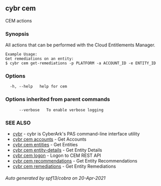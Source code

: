 ## cybr cem

CEM actions

### Synopsis

All actions that can be performed with the Cloud Entitlements Manager.
	
	Example Usage:
	Get remediations on an entity: 
	$ cybr cem get-remediations -p PLATFORM -a ACCOUNT_ID -e ENTITY_ID

### Options

```
  -h, --help   help for cem
```

### Options inherited from parent commands

```
      --verbose   To enable verbose logging
```

### SEE ALSO

* [cybr](cybr.md)	 - cybr is CyberArk's PAS command-line interface utility
* [cybr cem accounts](cybr_cem_accounts.md)	 - Get Accounts
* [cybr cem entities](cybr_cem_entities.md)	 - Get Entities
* [cybr cem entity-details](cybr_cem_entity-details.md)	 - Get Entity Details
* [cybr cem logon](cybr_cem_logon.md)	 - Logon to CEM REST API
* [cybr cem recommendations](cybr_cem_recommendations.md)	 - Get Entity Recommendations
* [cybr cem remediations](cybr_cem_remediations.md)	 - Get Entity Remediations

###### Auto generated by spf13/cobra on 20-Apr-2021
